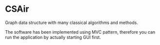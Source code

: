 CSAir
=====

Graph data structure with many classical algorithms and methods.

The software has been implemented using MVC pattern, therefore you can run the application by actually starting GUI first.


